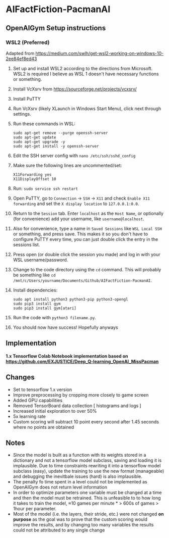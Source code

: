 # AIFactFiction-PacmanAI

## OpenAIGym Setup instructions

### WSL2 (Preferred)

Adapted from https://medium.com/swlh/get-wsl2-working-on-windows-10-2ee84ef8ed43

1. Set up and install WSL2 according to the directions from Microsoft. WSL2 is required I believe as WSL 1 doesn't have necessary functions or something.

2. Install VcXsrv from https://sourceforge.net/projects/vcxsrv/

3. Install PuTTY

4. Run VcXsrv (likely XLaunch in Windows Start Menu), click next through settings. 

5. Run these commands in WSL: 
    ```
    sudo apt-get remove --purge openssh-server
    sudo apt-get update
    sudo apt-get upgrade -y
    sudo apt-get install -y openssh-server
    ```

6. Edit the SSH server config with `nano /etc/ssh/sshd_config`

7. Make sure the following lines are uncommented/set:
    ```
    X11Forwarding yes
    X11DisplayOffset 10
    ```

8. Run: `sudo service ssh restart`

9. Open PuTTY, go to `Connection` -> `SSH` -> `X11` and check `Enable X11 forwarding` and set the `X display location` to `127.0.0.1:0.0`.

10. Return to the `Session` tab. Enter `localhost` as the `Host Name`, or optionally (for convenience) add your username, like `username@localhost`.

11. Also for convenience, type a name in `Saved Sessions` like `WSL Local SSH` or something, and press save. This makes it so you don't have to configure PuTTY every time, you can just double click the entry in the sessions list. 

12. Press open (or double click the session you made) and log in with your WSL username/password.

13. Change to the code directory using the `cd` command. This will probably be something like `cd /mnt/c/Users/yourname/Documents/Github/AIFactFiction-PacmanAI`. 

14. Install dependencies:
    ```
    sudo apt install python3 python3-pip python3-opengl
    sudo pip3 install gym
    sudo pip3 install gym[atari]
    ```

15. Run the code with `python3 filename.py`.

16. You should now have success! Hopefully anyways

## Implementation
#### 1.x Tensorflow Colab Notebook implementation based on https://github.com/EXJUSTICE/Deep_Q-learning_OpenAI_MissPacman

## Changes
* Set to tensorflow 1.x version
* Improve preprocessing by cropping more closely to game screen
* Added GPU capabilities
* Removed TensorBoard data collection [ histograms and logs ]
* Increased initial exploration to over 50%
* 5x learning rate
* Custom scoring will subtract 10 point every second after 1.45 seconds where no points are obtained

## Notes
* Since the model is built as a function with its weights stored in a dictionary and not a tensorflow model subclass, saving and loading it is implausible. Due to time constraints rewriting it into a tensorflow model subclass (easy), update the training to use the new format (manageable) and debugging the inevitbale issues (hard) is also implausible.
* The penalty fo time spent in a level could not be implemented as OpenAIGym does not return level information
* In order to optimize parameters one variable must be changed at a time and then the model must be retrained. This is unfeasible to to how long it takes to train the model, ≈10 games per minute * > 600s of games > 1hour per parameter.
* Most of the model (i.e. the layers, their stride, etc.) were not changed **on purpose** as the goal was to prove that the custom scoring would improve the results, and by changing too many variables the results could not be attributed to any single change
